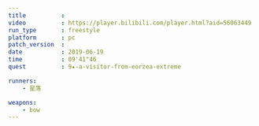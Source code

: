 ```yaml
---
title          :
video          : https://player.bilibili.com/player.html?aid=56063449
run_type       : freestyle
platform       : pc
patch_version  : 
date           : 2019-06-19
time           : 09'41"46
quest          : 9★-a-visitor-from-eorzea-extreme

runners:
    - 星落

weapons:
    - bow
---
```

